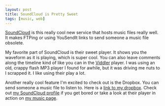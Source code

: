 ```yaml
---
layout: post
title: SoundCloud is Pretty Sweet
tags: [music, web]
---
```


[SoundCloud](http://soundcloud.com/) is this really cool new service that hosts music files really well. It makes FTPing or using YouSendIt links to send someone a music file obsolete.

My favorite part of SoundCloud is their sweet player. It shows you the waveform as it is playing, which is super cool. You can also leave comments along the timeline kind of like you can in the [Viddler](http://viddler.com) player. I was using an old, crappy flash MP3 player I found for awhile, but it was driving me nuts to I scrapped it. I like using their play a lot.

Another really cool feature I'm excited to check out is the Dropbox. You can send someone a music file to listen to. Here is a [link to my dropbox](http://soundcloud.com/samsoffes/dropbox). Check out [my SoundCloud profile](http://soundcloud.com/samsoffes) if you get bored or take a look at their player in action on [my music page](http://samsoff.es/music).
